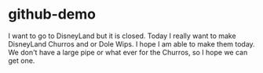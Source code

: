 # github-demo
I want to go to DisneyLand but it is closed. 
 Today I really want to make DisneyLand Churros and or Dole Wips.
 I hope I am able to make them today.
 We don't have a large pipe or what ever for the Churros, so I hope we can get one.  